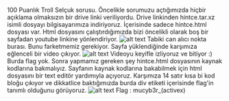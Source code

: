 100 Puanlık Troll Selçuk sorusu. Öncelikle sorumuzu açtığımızda hiçbir açıklama olmaksızın bir drive linki veriliyordu. 
Drive linkinden hintce.tar.xz isimli dosyayı bilgisayarımıza indiriyoruz. 
İçerisinde sadece hintce.html dosyası var. 
Html dosyasını çalıştırdığımızda bizi öncelikli olarak boş bir sayfadan youtube linkine yönlendiriyor.
![alt text](https://github.com/MuCyberLab/CTF/blob/master/Web%20-%20Network/100.png?raw=true)
Tabiki can alıcı nokta burası. Bunu farketmemiz gerekiyor.
Sayfa yüklendiğinde karşımıza eğlenceli bir video çıkıyor. 
![alt text](https://github.com/MuCyberLab/CTF/blob/master/Web%20-%20Network/100-2.png?raw=true)
Videoyu keyifle izliyoruz ve bitiyor :) Burda flag yok.
Sonra yapmamız gereken şey hintce.html dosyasının kaynak kodlarına bakmalıyız. 
Sayfanın kaynak kodlarına bakabilmek için html dosyasını bir text editör yardımıyla açıyoruz. 
Karşımıza 14 satır kısa bi kod bloğu çıkıyor ve dikkatlice baktığımızda 
burda div etiketi içerisinde flag'in tanımlı olduğunu görüyoruz.
![alt text](https://github.com/MuCyberLab/CTF/blob/master/Web%20-%20Network/100-3.png?raw=true)
Flag : mucyb3r_(activex)
